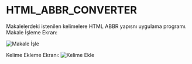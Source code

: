 # HTML_ABBR_CONVERTER
Makalelerdeki istenilen kelimelere HTML ABBR yapısnı uygulama programı.
Makale İşleme Ekran:

![Makale İşle](https://user-images.githubusercontent.com/98962680/207134704-fd340c51-da84-4e2f-83a6-a3ae63fe2958.PNG)

Kelime Ekleme Ekranı:
![Kelime Ekle](https://user-images.githubusercontent.com/98962680/207134714-bcbc5726-1655-4e2d-a643-7bf6baaaac72.PNG)
